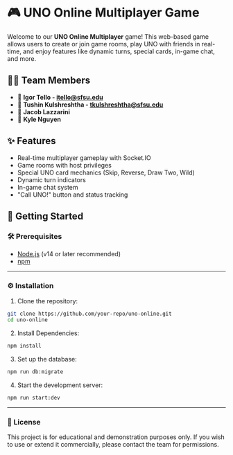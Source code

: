 # 🎮 UNO Online Multiplayer Game

Welcome to our **UNO Online Multiplayer** game! This web-based game allows users to create or join game rooms, play UNO with friends in real-time, and enjoy features like dynamic turns, special cards, in-game chat, and more.


## 🧑‍💻 Team Members

* 👤 **Igor Tello - itello@sfsu.edu**
* 👤 **Tushin Kulshreshtha - tkulshreshtha@sfsu.edu**
* 👤 **Jacob Lazzarini**
* 👤 **Kyle Nguyen**


## ✨ Features

- Real-time multiplayer gameplay with Socket.IO  
- Game rooms with host privileges  
- Special UNO card mechanics (Skip, Reverse, Draw Two, Wild)  
- Dynamic turn indicators  
- In-game chat system  
- "Call UNO!" button and status tracking  


## 🚀 Getting Started

### 🛠️ Prerequisites

- [Node.js](https://nodejs.org/) (v14 or later recommended)
- [npm](https://www.npmjs.com/)

---

### ⚙️ Installation

1. Clone the repository:

```bash
git clone https://github.com/your-repo/uno-online.git
cd uno-online
```

2. Install Dependencies:

```bash
npm install
```

3. Set up the database:

```bash
npm run db:migrate
```

4. Start the development server:
```bash
npm run start:dev
```

---

### 📜 License
This project is for educational and demonstration purposes only. If you wish to use or extend it commercially, please contact the team for permissions.

